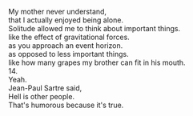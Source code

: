 
My mother never understand,     
that I actually enjoyed being alone.    
Solitude allowed me to think about important things.    
like the effect of gravitational forces.    
as you approach an event horizon.    
as opposed to less important things.    
like how many grapes my brother can fit in his mouth.    
14.    
Yeah.    
Jean-Paul Sartre said,    
Hell is other people.    
That's humorous because it's true.    







